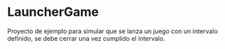 # LauncherGame
Proyecto de ejemplo para simular que se lanza un juego con un intervalo definido, se debe cerrar una vez cumplido el intervalo.
